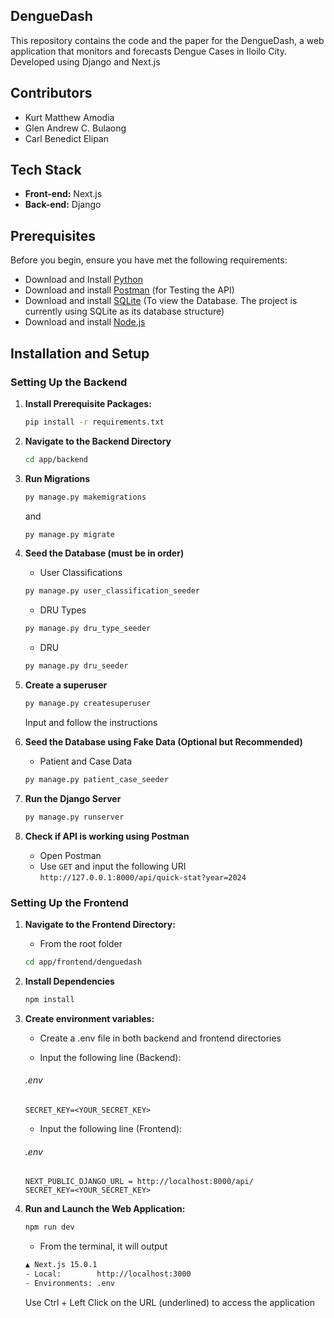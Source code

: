 ## DengueDash

This repository contains the code and the paper for the DengueDash, a web application that monitors and forecasts Dengue Cases in Iloilo City. Developed using Django and Next.js

## Contributors

- Kurt Matthew Amodia
- Glen Andrew C. Bulaong
- Carl Benedict Elipan

## Tech Stack

- **Front-end:** Next.js
- **Back-end:** Django

## Prerequisites

Before you begin, ensure you have met the following requirements:

- Download and Install [Python](https://www.python.org/downloads/)
- Download and install [Postman](https://www.postman.com/downloads/) (for Testing the API)
- Download and install [SQLite](https://www.sqlite.org/download.html) (To view the Database. The project is currently using SQLite as its database structure)
- Download and install [Node.js](https://nodejs.org/)

## Installation and Setup

### Setting Up the Backend

1. **Install Prerequisite Packages:**

   ```sh
   pip install -r requirements.txt
   ```

2. **Navigate to the Backend Directory**

   ```sh
   cd app/backend
   ```

3. **Run Migrations**

   ```sh
   py manage.py makemigrations
   ```

   and

   ```sh
   py manage.py migrate
   ```

4. **Seed the Database (must be in order)**

   - User Classifications

   ```sh
   py manage.py user_classification_seeder
   ```

   - DRU Types

   ```sh
   py manage.py dru_type_seeder
   ```

   - DRU

   ```sh
   py manage.py dru_seeder
   ```

5. **Create a superuser**

   ```sh
   py manage.py createsuperuser
   ```

   Input and follow the instructions

6. **Seed the Database using Fake Data (Optional but Recommended)**

   - Patient and Case Data

   ```sh
   py manage.py patient_case_seeder
   ```

7. **Run the Django Server**

   ```sh
   py manage.py runserver
   ```

8. **Check if API is working using Postman**

   - Open Postman
   - Use `GET` and input the following URI
     `http://127.0.0.1:8000/api/quick-stat?year=2024`

### Setting Up the Frontend

1. **Navigate to the Frontend Directory:**

   - From the root folder

   ```sh
   cd app/frontend/denguedash
   ```

2. **Install Dependencies**

   ```sh
   npm install
   ```

3. **Create environment variables:**

   - Create a .env file in both backend and frontend directories

   - Input the following line (Backend):

   ###### .env

   ```
   SECRET_KEY=<YOUR_SECRET_KEY>
   ```

   - Input the following line (Frontend):

   ###### .env

   ```
   NEXT_PUBLIC_DJANGO_URL = http://localhost:8000/api/
   SECRET_KEY=<YOUR_SECRET_KEY>
   ```

4. **Run and Launch the Web Application:**

   ```sh
   npm run dev
   ```

   - From the terminal, it will output

   ```sh
   ▲ Next.js 15.0.1
   - Local:        http://localhost:3000
   - Environments: .env
   ```

   Use Ctrl + Left Click on the URL (underlined) to access the application
